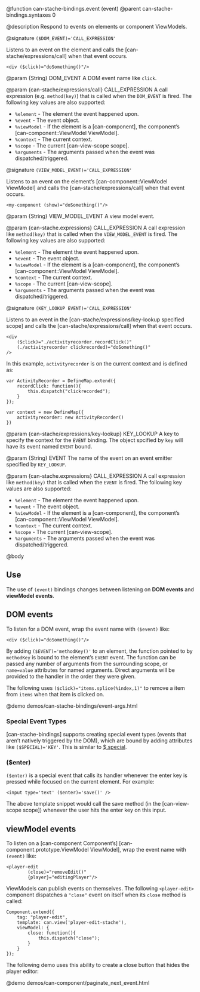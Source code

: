 @function can-stache-bindings.event \(event\)
@parent can-stache-bindings.syntaxes 0

@description Respond to events on elements or component ViewModels.

@signature `($DOM_EVENT)='CALL_EXPRESSION'`

Listens to an event on the element and calls the [can-stache/expressions/call] when that event occurs.

```
<div ($click)="doSomething()"/>
```

@param {String} DOM_EVENT A DOM event name like `click`.

@param {can-stache/expressions/call} CALL_EXPRESSION A call expression (e.g. `method(key)`) that is called when the `DOM_EVENT` is fired. The following key values are also supported:

 - `%element` - The element the event happened upon.
 - `%event` - The event object.
 - `%viewModel` - If the element is a [can-component], the component’s [can-component::ViewModel ViewModel].
 - `%context` - The current context.
 - `%scope` - The current [can-view-scope scope].
 - `%arguments` - The arguments passed when the event was dispatched/triggered.

@signature `(VIEW_MODEL_EVENT)='CALL_EXPRESSION'`

Listens to an event on the element’s [can-component::ViewModel ViewModel] and calls the [can-stache/expressions/call] when that event occurs.

```
<my-component (show)="doSomething()"/>
```

@param {String} VIEW_MODEL_EVENT A view model event.

@param {can-stache.expressions} CALL_EXPRESSION A call expression like `method(key)` that is called when the `VIEW_MODEL_EVENT`
is fired. The following key values are also supported:

 - `%element` - The element the event happened upon.
 - `%event` - The event object.
 - `%viewModel` - If the element is a [can-component], the component’s [can-component::ViewModel ViewModel].
 - `%context` - The current context.
 - `%scope` - The current [can-view-scope].
 - `%arguments` - The arguments passed when the event was dispatched/triggered.


@signature `(KEY_LOOKUP EVENT)='CALL_EXPRESSION'`

Listens to an event in the [can-stache/expressions/key-lookup specified scope] and calls the [can-stache/expressions/call] when that event occurs.

```
<div 
	($click)="./activityrecorder.recordClick()"
	(./activityrecorder clickrecorded)="doSomething()"
/>
```
In this example, `activityrecorder` is on the current context and is defined as:
```
var ActivityRecorder = DefineMap.extend({
	recordClick: function(){
		this.dispatch("clickrecorded");
	}
});

var context = new DefineMap({
	activityrecorder: new ActivityRecorder()
})
```

@param {can-stache/expressions/key-lookup} KEY_LOOKUP A key to specify the context for the `EVENT` binding.  The object spcified by `key` will have its event named `EVENT` bound.

@param {String} EVENT The name of the event on an event emitter specified by `KEY_LOOKUP`.

@param {can-stache.expressions} CALL_EXPRESSION A call expression like `method(key)` that is called when the `EVENT` is fired. The following key values are also supported:

 - `%element` - The element the event happened upon.
 - `%event` - The event object.
 - `%viewModel` - If the element is a [can-component], the component’s [can-component::ViewModel ViewModel].
 - `%context` - The current context.
 - `%scope` - The current [can-view-scope].
 - `%arguments` - The arguments passed when the event was dispatched/triggered.


@body

## Use

The use of `(event)` bindings changes between listening on __DOM events__ and __viewModel events__.

## DOM events

To listen for a DOM event, wrap the event name with `($event)` like:

```
<div ($click)="doSomething()"/>
```

By adding `($EVENT)='methodKey()'` to an element, the function pointed to
by `methodKey` is bound to the element’s `EVENT` event. The function can be
passed any number of arguments from the surrounding scope, or `name=value`
attributes for named arguments. Direct arguments will be provided to the
handler in the order they were given.

The following uses `($click)="items.splice(%index,1)"` to remove a
item from `items` when that item is clicked on.

@demo demos/can-stache-bindings/event-args.html

### Special Event Types

[can-stache-bindings] supports creating special event types
(events that aren’t natively triggered by the DOM), which are
bound by adding attributes like `($SPECIAL)='KEY'`. This is
similar to [$.special](http://benalman.com/news/2010/03/jquery-special-events/).

### ($enter)

`($enter)` is a special event that calls its handler whenever the enter
key is pressed while focused on the current element. For example:

	<input type='text' ($enter)='save()' />

The above template snippet would call the save method
(in the [can-view-scope scope]) whenever
the user hits the enter key on this input.

## viewModel events

To listen on a [can-component Component’s] [can-component.prototype.ViewModel ViewModel], wrap the event name with `(event)` like:

```
<player-edit
		(close)="removeEdit()"
		{player}="editingPlayer"/>
```

ViewModels can publish events on themselves. The following `<player-edit>` component
dispatches a `"close"` event on itself when its `close` method is called:

```
Component.extend({
	tag: "player-edit",
	template: can.view('player-edit-stache'),
	viewModel: {
		close: function(){
			this.dispatch("close");
		}
	}
});
```

The following demo uses this ability to create a close button that
hides the player editor:

@demo demos/can-component/paginate_next_event.html

